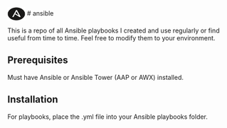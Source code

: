 <img align="center" src="https://raw.githubusercontent.com/devicons/devicon/6910f0503efdd315c8f9b858234310c06e04d9c0/icons/ansible/ansible-original.svg" alt="" height="30" width="40" />
# ansible

This is a repo of all Ansible playbooks I created and use regularly or find useful from time to time. Feel free to modify them to your environment.

## Prerequisites

Must have Ansible or Ansible Tower (AAP or AWX) installed.

## Installation

For playbooks, place the .yml file into your Ansible playbooks folder.

